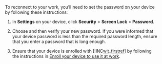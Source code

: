 To reconnect to your work, you’ll need to set the password on your device by following these instructions:

1. In **Settings** on your device, click **Security** &gt; **Screen Lock** &gt; **Password**.

2. Choose and then verify your new password. If you were informed that your device password is less than the required password length, ensure that you enter a password that is long enough.

3. Ensure that your device is enrolled with [!INC[wit_firstref](../Token/wit_firstref_md.md)] by following the instructions in [Enroll your device to use it at work](http://go.microsoft.com/fwlink/?LinkId=519071).

